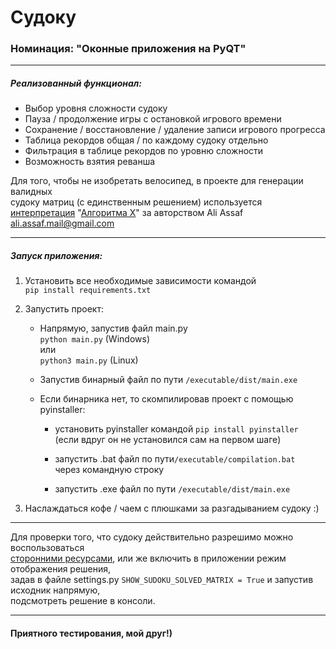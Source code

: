 # Судоку
### Номинация: "Оконные приложения на PyQT"

***

##### Реализованный функционал:  

- Выбор уровня сложности судоку  
- Пауза / продолжение игры с остановкой игрового времени  
- Сохранение / восстановление / удаление записи игрового прогресса  
- Таблица рекордов общая / по каждому судоку отдельно  
- Фильтрация в таблице рекордов по уровню сложности  
- Возможность взятия реванша

Для того, чтобы не изобретать велосипед, в проекте для генерации валидных  
судоку матриц (с единственным решением) используется  
[интерпретация](https://www.cs.mcgill.ca/~aassaf9/python/algorithm_x.html) "[Алгоритма X](https://en.wikipedia.org/wiki/Knuth%27s_Algorithm_X)" 
за авторством Ali Assaf <ali.assaf.mail@gmail.com>

***

##### Запуск приложения:

1. Установить все необходимые зависимости командой  
    `pip install requirements.txt`
   
2. Запустить проект:
   - Напрямую, запустив файл main.py  
     `python main.py` (Windows)  
     или  
     `python3 main.py` (Linux)
     
   - Запустив бинарный файл по пути `/executable/dist/main.exe`  
     
   - Если бинарника нет, то скомпилировав проект с помощью pyinstaller:
     
     * установить pyinstaller командой `pip install pyinstaller`  
       (если вдруг он не установился сам на первом шаге)  
       
     * запустить .bat файл по пути`/executable/compilation.bat`  
       через командную строку
       
     * запустить .exe файл по пути `/executable/dist/main.exe`
    
3. Наслаждаться кофе / чаем с плюшками за разгадыванием судоку :)

***

Для проверки того, что судоку действительно разрешимо можно воспользоваться  
[сторонними ресурсами](https://sudokus.ru/reshateli/),
или же включить в приложении режим отображения решения,  
задав в файле settings.py
`SHOW_SUDOKU_SOLVED_MATRIX = True` и запустив исходник напрямую,  
подсмотреть решение в консоли.

***

#### Приятного тестирования, мой друг!)






